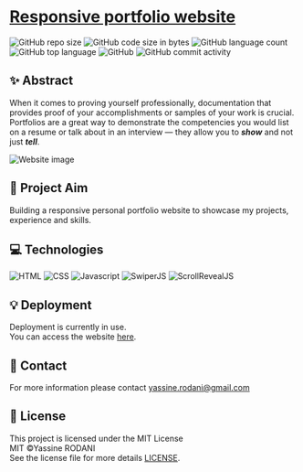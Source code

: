 # [Responsive portfolio website](https://yassine-rodani.info)

![GitHub repo size](https://img.shields.io/github/repo-size/yassine-rd/portfolio-website?color=red&label=repository%20size)
![GitHub code size in bytes](https://img.shields.io/github/languages/code-size/yassine-rd/portfolio-website?color=red)
![GitHub language count](https://img.shields.io/github/languages/count/yassine-rd/portfolio-website)
![GitHub top language](https://img.shields.io/github/languages/top/yassine-rd/portfolio-website)
![GitHub](https://img.shields.io/github/license/yassine-rd/portfolio-website?color=yellow)
![GitHub commit activity](https://img.shields.io/github/commit-activity/m/yassine-rd/portfolio-website?color=brightgreen&label=commits)

## ✨ Abstract

When it comes to proving yourself professionally, documentation that provides proof of your accomplishments or samples of your work is crucial. Portfolios are a great way to demonstrate the competencies you would list on a resume or talk about in an interview — they allow you to ***show*** and not just ***tell***.

![Website image](https://github.com/yassine-rd/portfolio-website/blob/master/assets/img/portfolio-website.png)

## 🎯 Project Aim

Building a responsive personal portfolio website to showcase my projects, experience and skills.

## 💻 Technologies

![HTML](https://img.shields.io/badge/HTML-%2312100E.svg?style=for-the-badge&logo=html5&logoColor=orange)
![CSS](https://img.shields.io/badge/CSS-%2312100E.svg?style=for-the-badge&logo=css3&logoColor=blue)
![Javascript](https://img.shields.io/badge/Javascript-%2312100E.svg?style=for-the-badge&logo=javascript&logoColor=yellow)
![SwiperJS](https://img.shields.io/badge/Swiper.JS-%2312100E.svg?style=for-the-badge&logo=Swiper&logoColor=9cf)
![ScrollRevealJS](https://img.shields.io/badge/ScrollReveal.JS-%2312100E.svg?style=for-the-badge&logo=ScrollReveal&logoColor=pink)

## 💡 Deployment

Deployment is currently in use.  
You can access the website [here](https://yassine-rodani.info).

## 💬 Contact

For more information please contact yassine.rodani@gmail.com

## 📜 License

This project is licensed under the MIT License  
MIT ©Yassine RODANI  
See the license file for more details [LICENSE](https://github.com/yassine-rd/portfolio-website/blob/master/LICENSE).
